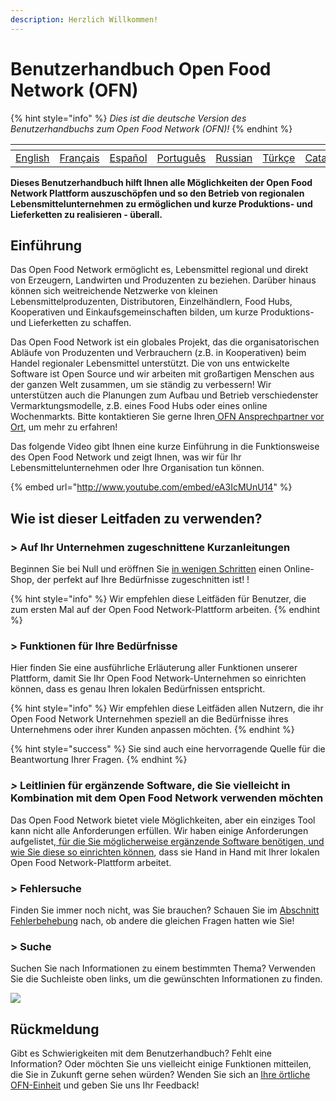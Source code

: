 ```yaml
---
description: Herzlich Willkommen!
---
```


# Benutzerhandbuch Open Food Network (OFN)

{% hint style="info" %}
<img src="https://firebasestorage.googleapis.com/v0/b/gitbook-28427.appspot.com/o/assets%2F-L9rgk4wEweX_zxXIzmW%2F-MdHZQzZkj-9uNA4c3qD%2F-MdIF6yxdsNWC5BK3awW%2FFlagge%20Deutschland.jpg?alt=media&#x26;token=9bbe895b-2aa1-40da-8221-01fb74558b92" alt="" data-size="line">_Dies ist die deutsche Version des Benutzerhandbuchs zum Open Food Network (OFN)!_
{% endhint %}

| <img src="https://firebasestorage.googleapis.com/v0/b/gitbook-28427.appspot.com/o/assets%2F-L9rgk4wEweX_zxXIzmW%2F-LpeYcYHvFT89zDzVlG4%2F-LpeZq2i0oaAbNYfYfu5%2FCapture%20du%202019-09-26%2000-38-19.png?alt=media&#x26;token=aef3eea2-4d60-4d24-99ec-6edbda36b45c" alt="" data-size="line"> | <img src=".gitbook/assets/capture-du-2019-09-26-00-38-01.png" alt="" data-size="line"> |      <img src=".gitbook/assets/flagge-spanien.jpg" alt="" data-size="line">      | <img src=".gitbook/assets/brazil-flag-image-free-download.jpg" alt="" data-size="line"> | <img src=".gitbook/assets/russia.jpg" alt="" data-size="line"> | <img src=".gitbook/assets/turkey.jpg" alt="" data-size="line"> | <img src=".gitbook/assets/capture-du-2019-09-26-00-37-35.png" alt="" data-size="line"> |
| :------------------------------------------------------------------------------------------------------------------------------------------------------------------------------------------------------------------------------------------------------------------------------------------: | :------------------------------------------------------------------------------------: | :------------------------------------------------------------------------------: | :-------------------------------------------------------------------------------------: | :------------------------------------------------------------: | :------------------------------------------------------------: | :------------------------------------------------------------------------------------: |
|                                                                                                          [English](https://app.gitbook.com/@ofn-user-guide/s/ofn-user-guide-master)                                                                                                          |                   [Français](https://guide.openfoodnetwork.org/v/fr/)                  | [Español](https://app.gitbook.com/@ofn-user-guide/s/ofn-user-guide-master/v/es/) |                     [Português](https://guia.openfoodbrasil.com.br/)                    |          [Russian](https://guide.openfoodnetwork.ru/)          |             [Türkçe](https://kilavuz.acikgida.com/)            |                           [Catalan](https://guia.katuma.org/)                          |

**Dieses Benutzerhandbuch hilft Ihnen alle Möglichkeiten der Open Food Network Plattform auszuschöpfen und so den Betrieb von regionalen Lebensmittelunternehmen zu ermöglichen und kurze Produktions- und Lieferketten zu realisieren - überall.**

## Einführung

Das Open Food Network ermöglicht es, Lebensmittel regional und direkt von Erzeugern, Landwirten und Produzenten zu beziehen. Darüber hinaus können sich weitreichende Netzwerke von kleinen Lebensmittelproduzenten, Distributoren, Einzelhändlern, Food Hubs, Kooperativen und Einkaufsgemeinschaften bilden, um kurze Produktions- und Lieferketten zu schaffen.

Das Open Food Network ist ein globales Projekt, das die organisatorischen Abläufe von Produzenten und Verbrauchern (z.B. in Kooperativen) beim Handel regionaler Lebensmittel unterstützt. Die von uns entwickelte Software ist Open Source und wir arbeiten mit großartigen Menschen aus der ganzen Welt zusammen, um sie ständig zu verbessern! Wir unterstützen auch die Planungen zum Aufbau und Betrieb verschiedenster Vermarktungsmodelle, z.B. eines Food Hubs oder eines online Wochenmarkts. Bitte kontaktieren Sie gerne Ihren[ OFN Ansprechpartner vor Ort](local-ofn-organizations-and-contacts.md), um mehr zu erfahren!

Das folgende Video gibt Ihnen eine kurze Einführung in die Funktionsweise des Open Food Network und zeigt Ihnen, was wir für Ihr Lebensmittelunternehmen oder Ihre Organisation tun können.

{% embed url="http://www.youtube.com/embed/eA3IcMUnU14" %}

## Wie ist dieser Leitfaden zu verwenden?

### > Auf Ihr Unternehmen zugeschnittene Kurzanleitungen

Beginnen Sie bei Null und eröffnen Sie [in wenigen Schritten](your-quick-start-on-ofn-given-who-you-are.md) einen Online-Shop, der perfekt auf Ihre Bedürfnisse zugeschnitten ist! !&#x20;

{% hint style="info" %}
Wir empfehlen diese Leitfäden für Benutzer, die zum ersten Mal auf der Open Food Network-Plattform arbeiten.
{% endhint %}

### > Funktionen für Ihre Bedürfnisse

Hier finden Sie eine ausführliche Erläuterung aller Funktionen unserer Plattform, damit Sie Ihr Open Food Network-Unternehmen so einrichten können, dass es genau Ihren lokalen Bedürfnissen entspricht.

{% hint style="info" %}
Wir empfehlen diese Leitfäden allen Nutzern, die ihr Open Food Network Unternehmen speziell an die Bedürfnisse ihres Unternehmens oder ihrer Kunden anpassen möchten.
{% endhint %}

{% hint style="success" %}
Sie sind auch eine hervorragende Quelle für die Beantwortung Ihrer Fragen.
{% endhint %}

### _>_ Leitlinien für ergänzende Software, die Sie vielleicht in Kombination mit dem Open Food Network verwenden möchten

Das Open Food Network bietet viele Möglichkeiten, aber ein einziges Tool kann nicht alle Anforderungen erfüllen. Wir haben einige Anforderungen aufgelistet,[ für die Sie möglicherweise ergänzende Software benötigen, und wie Sie diese so einrichten können](complementary-tools-software/), dass sie Hand in Hand mit Ihrer lokalen Open Food Network-Plattform arbeitet.

### > Fehlersuche

Finden Sie immer noch nicht, was Sie brauchen? Schauen Sie im [Abschnitt Fehlerbehebung](trouble-shooting.md) nach, ob andere die gleichen Fragen hatten wie Sie!

### > Suche

Suchen Sie nach Informationen zu einem bestimmten Thema? Verwenden Sie die Suchleiste oben links, um die gewünschten Informationen zu finden.

![](.gitbook/assets/capture-du-2019-09-26-00-49-08.png)

## Rückmeldung

Gibt es Schwierigkeiten mit dem Benutzerhandbuch? Fehlt eine Information? Oder möchten Sie uns vielleicht einige Funktionen mitteilen, die Sie in Zukunft gerne sehen würden? Wenden Sie sich an [Ihre örtliche OFN-Einheit](local-ofn-organizations-and-contacts.md) und geben Sie uns Ihr Feedback!
